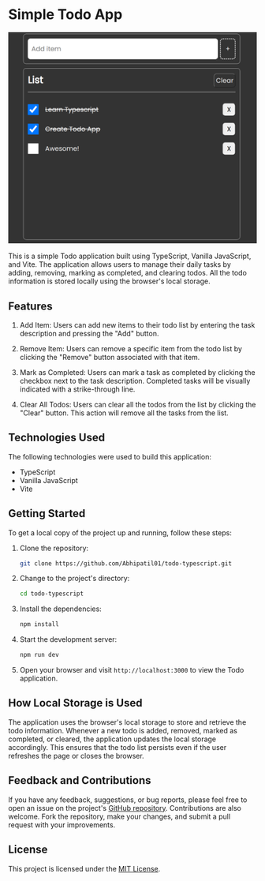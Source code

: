 # Simple Todo App

![Todo App](todo-app.png)

This is a simple Todo application built using TypeScript, Vanilla JavaScript, and Vite. The application allows users to manage their daily tasks by adding, removing, marking as completed, and clearing todos. All the todo information is stored locally using the browser's local storage.

## Features

1. Add Item: Users can add new items to their todo list by entering the task description and pressing the "Add" button.

2. Remove Item: Users can remove a specific item from the todo list by clicking the "Remove" button associated with that item.

3. Mark as Completed: Users can mark a task as completed by clicking the checkbox next to the task description. Completed tasks will be visually indicated with a strike-through line.

4. Clear All Todos: Users can clear all the todos from the list by clicking the "Clear" button. This action will remove all the tasks from the list.

## Technologies Used

The following technologies were used to build this application:

- TypeScript
- Vanilla JavaScript
- Vite

## Getting Started

To get a local copy of the project up and running, follow these steps:

1. Clone the repository:

   ```bash
   git clone https://github.com/Abhipatil01/todo-typescript.git
   ```

2. Change to the project's directory:

   ```bash
   cd todo-typescript
   ```

3. Install the dependencies:

   ```bash
   npm install
   ```

4. Start the development server:

   ```bash
   npm run dev
   ```

5. Open your browser and visit `http://localhost:3000` to view the Todo application.

## How Local Storage is Used

The application uses the browser's local storage to store and retrieve the todo information. Whenever a new todo is added, removed, marked as completed, or cleared, the application updates the local storage accordingly. This ensures that the todo list persists even if the user refreshes the page or closes the browser.

## Feedback and Contributions

If you have any feedback, suggestions, or bug reports, please feel free to open an issue on the project's [GitHub repository](https://github.com/Abhipatil01/todo-typescript). Contributions are also welcome. Fork the repository, make your changes, and submit a pull request with your improvements.

## License

This project is licensed under the [MIT License](LICENSE).
